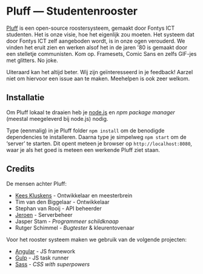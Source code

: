 Pluff — Studentenrooster
========================

[Pluff](https://pluff.nl) is een open-source roostersysteem, gemaakt door Fontys ICT studenten. Het is onze visie, hoe het eigenlijk zou moeten. Het systeem dat door Fontys ICT zelf aangeboden wordt, is in onze ogen verouderd. We vinden het eruit zien en werken alsof het in de jaren '80 is gemaakt door een stelletje communisten. Kom op. Framesets, Comic Sans en zelfs GIF-jes met glitters. No joke.

Uiteraard kan het altijd beter. Wij zijn geïnteresseerd in je feedback! Aarzel niet om hiervoor een issue aan te maken. Meehelpen is ook zeer welkom.

## Installatie

Om Pluff lokaal te draaien heb je [node.js](http://nodejs.org/) en _npm package manager_ (meestal meegeleverd bij node.js) nodig.

Type (eenmalig) in je Pluff folder `npm install` om de benodigde dependencies te installeren. Daarna type je simpelweg `npm start` om de ‘server’ te starten. Dit opent meteen je browser op `http://localhost:8080`, waar je als het goed is meteen een werkende Pluff ziet staan. 

## Credits

De mensen achter Pluff:

- [Kees Kluskens](https://www.webduck.nl) - Ontwikkelaar en meesterbrein
- Tim van den Biggelaar - Ontwikkelaar
- Stephan van Rooij - API beheerder
- [Jeroen](https://www.laylo.nl) - Serverbeheer
- Jasper Stam - _Programmeer schildknaap_
- Rutger Schimmel - _Bugtester_ & kleurentovenaar

Voor het rooster systeem maken we gebruik van de volgende projecten:

- [Angular](https://angularjs.org/) - JS framework
- [Gulp](http://gulpjs.com/) - JS task runner
- [Sass](http://sass-lang.com/) - *CSS with superpowers*
